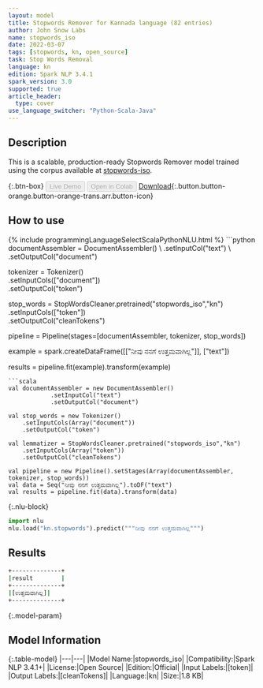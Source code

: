 ```yaml
---
layout: model
title: Stopwords Remover for Kannada language (82 entries)
author: John Snow Labs
name: stopwords_iso
date: 2022-03-07
tags: [stopwords, kn, open_source]
task: Stop Words Removal
language: kn
edition: Spark NLP 3.4.1
spark_version: 3.0
supported: true
article_header:
  type: cover
use_language_switcher: "Python-Scala-Java"
---
```


## Description

This is a scalable, production-ready Stopwords Remover model trained using the corpus available at [stopwords-iso](https://github.com/stopwords-iso/).

{:.btn-box}
<button class="button button-orange" disabled>Live Demo</button>
<button class="button button-orange" disabled>Open in Colab</button>
[Download](https://s3.amazonaws.com/auxdata.johnsnowlabs.com/public/models/stopwords_iso_kn_3.4.1_3.0_1646672976164.zip){:.button.button-orange.button-orange-trans.arr.button-icon}

## How to use



<div class="tabs-box" markdown="1">
{% include programmingLanguageSelectScalaPythonNLU.html %}
```python
documentAssembler = DocumentAssembler() \
    .setInputCol("text") \
    .setOutputCol("document")

tokenizer = Tokenizer() \
    .setInputCols(["document"]) \
    .setOutputCol("token")

stop_words = StopWordsCleaner.pretrained("stopwords_iso","kn") \
    .setInputCols(["token"]) \
    .setOutputCol("cleanTokens")

pipeline = Pipeline(stages=[documentAssembler, tokenizer, stop_words]) 

example = spark.createDataFrame([["ನೀವು ನನಗೆ ಉತ್ತಮವಾಗಿಲ್ಲ"]], ["text"]) 

results = pipeline.fit(example).transform(example)
```
```scala
val documentAssembler = new DocumentAssembler() 
            .setInputCol("text") 
            .setOutputCol("document")

val stop_words = new Tokenizer() 
    .setInputCols(Array("document"))
    .setOutputCol("token")

val lemmatizer = StopWordsCleaner.pretrained("stopwords_iso","kn") 
    .setInputCols(Array("token")) 
    .setOutputCol("cleanTokens")

val pipeline = new Pipeline().setStages(Array(documentAssembler, tokenizer, stop_words))
val data = Seq("ನೀವು ನನಗೆ ಉತ್ತಮವಾಗಿಲ್ಲ").toDF("text")
val results = pipeline.fit(data).transform(data)
```


{:.nlu-block}
```python
import nlu
nlu.load("kn.stopwords").predict("""ನೀವು ನನಗೆ ಉತ್ತಮವಾಗಿಲ್ಲ""")
```

</div>

## Results

```bash
+--------------+
|result        |
+--------------+
|[ಉತ್ತಮವಾಗಿಲ್ಲ]|
+--------------+

```

{:.model-param}
## Model Information

{:.table-model}
|---|---|
|Model Name:|stopwords_iso|
|Compatibility:|Spark NLP 3.4.1+|
|License:|Open Source|
|Edition:|Official|
|Input Labels:|[token]|
|Output Labels:|[cleanTokens]|
|Language:|kn|
|Size:|1.8 KB|